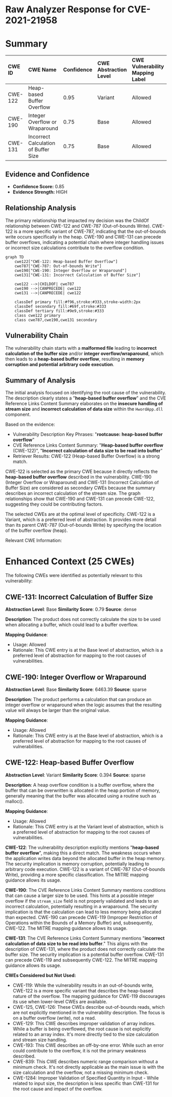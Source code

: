 # Raw Analyzer Response for CVE-2021-21958

# Summary
| CWE ID  | CWE Name                                                                 | Confidence | CWE Abstraction Level | CWE Vulnerability Mapping Label | CWE-Vulnerability Mapping Notes |
| :-------- | :----------------------------------------------------------------------- | :---------- | :---------------------- | :------------------------------ | :-------------------------------- |
| CWE-122 | Heap-based Buffer Overflow                                                 | 0.95        | Variant               | Allowed                       | Primary CWE                       |
| CWE-190 | Integer Overflow or Wraparound                                           | 0.75        | Base                  | Allowed                       | Secondary candidate               |
| CWE-131 | Incorrect Calculation of Buffer Size                                     | 0.75        | Base                  | Allowed                       | Secondary candidate               |

## Evidence and Confidence

*   **Confidence Score:** 0.85
*   **Evidence Strength:** HIGH

## Relationship Analysis
The primary relationship that impacted my decision was the ChildOf relationship between CWE-122 and CWE-787 (Out-of-bounds Write). CWE-122 is a more specific variant of CWE-787, indicating that the out-of-bounds write occurs specifically in the heap. CWE-190 and CWE-131 can precede buffer overflows, indicating a potential chain where integer handling issues or incorrect size calculations contribute to the overflow condition.

```mermaid
graph TD
    cwe122["CWE-122: Heap-based Buffer Overflow"]
    cwe787["CWE-787: Out-of-bounds Write"]
    cwe190["CWE-190: Integer Overflow or Wraparound"]
    cwe131["CWE-131: Incorrect Calculation of Buffer Size"]

    cwe122 -->|CHILDOF| cwe787
    cwe190 -->|CANPRECEDE| cwe122
    cwe131 -->|CANPRECEDE| cwe122

    classDef primary fill:#f96,stroke:#333,stroke-width:2px
    classDef secondary fill:#69f,stroke:#333
    classDef tertiary fill:#9e9,stroke:#333
    class cwe122 primary
    class cwe787,cwe190,cwe131 secondary
```

## Vulnerability Chain
The vulnerability chain starts with a **malformed file** leading to **incorrect calculation of the buffer size** and/or **integer overflow/wraparound**, which then leads to a **heap-based buffer overflow**, resulting in **memory corruption and potential arbitrary code execution**.

## Summary of Analysis
The initial analysis focused on identifying the root cause of the vulnerability. The description clearly states a "**heap-based buffer overflow**" and the CVE Reference Links Content Summary elaborates on the **insecure handling of stream size** and **incorrect calculation of data size** within the `HwordApp.dll` component.

Based on the evidence:
- Vulnerability Description Key Phrases: "**rootcause:** **heap-based buffer overflow**"
- CVE Reference Links Content Summary: "**Heap-based buffer overflow** (CWE-122)", "**Incorrect calculation of data size to be read into buffer**"
- Retriever Results: CWE-122 (Heap-based Buffer Overflow) is a strong match.

CWE-122 is selected as the primary CWE because it directly reflects the **heap-based buffer overflow** described in the vulnerability. CWE-190 (Integer Overflow or Wraparound) and CWE-131 (Incorrect Calculation of Buffer Size) are considered as secondary CWEs because the summary describes an incorrect calculation of the stream size. The graph relationships show that CWE-190 and CWE-131 can precede CWE-122, suggesting they could be contributing factors.

The selected CWEs are at the optimal level of specificity. CWE-122 is a Variant, which is a preferred level of abstraction. It provides more detail than its parent CWE-787 (Out-of-bounds Write) by specifying the location of the buffer overflow (heap).

Relevant CWE Information:

# Enhanced Context (25 CWEs)
The following CWEs were identified as potentially relevant to this vulnerability:

## CWE-131: Incorrect Calculation of Buffer Size
**Abstraction Level**: Base
**Similarity Score**: 0.79
**Source**: dense

**Description**:
The product does not correctly calculate the size to be used when allocating a buffer, which could lead to a buffer overflow.

**Mapping Guidance**:
- Usage: Allowed
- Rationale: This CWE entry is at the Base level of abstraction, which is a preferred level of abstraction for mapping to the root causes of vulnerabilities.

## CWE-190: Integer Overflow or Wraparound
**Abstraction Level**: Base
**Similarity Score**: 6463.39
**Source**: sparse

**Description**:
The product performs a calculation that can produce an integer overflow or wraparound when the logic assumes that the resulting value will always be larger than the original value.

**Mapping Guidance**:
- Usage: Allowed
- Rationale: This CWE entry is at the Base level of abstraction, which is a preferred level of abstraction for mapping to the root causes of vulnerabilities.

## CWE-122: Heap-based Buffer Overflow
**Abstraction Level**: Variant
**Similarity Score**: 0.394
**Source**: sparse

**Description**:
A heap overflow condition is a buffer overflow, where the buffer that can be overwritten is allocated in the heap portion of memory, generally meaning that the buffer was allocated using a routine such as malloc().

**Mapping Guidance**:
- Usage: Allowed
- Rationale: This CWE entry is at the Variant level of abstraction, which is a preferred level of abstraction for mapping to the root causes of vulnerabilities.

**CWE-122**: The vulnerability description explicitly mentions "**heap-based buffer overflow**", making this a direct match. The weakness occurs when the application writes data beyond the allocated buffer in the heap memory. The security implication is memory corruption, potentially leading to arbitrary code execution. CWE-122 is a variant of CWE-787 (Out-of-bounds Write), providing a more specific classification. The MITRE mapping guidance allows its usage.

**CWE-190**: The CVE Reference Links Content Summary mentions conditions that can cause a larger size to be used. This hints at a possible integer overflow if the `stream_size` field is not properly validated and leads to an incorrect calculation, potentially resulting in a wraparound. The security implication is that the calculation can lead to less memory being allocated than expected. CWE-190 can precede CWE-119 (Improper Restriction of Operations within the Bounds of a Memory Buffer) and, subsequently, CWE-122. The MITRE mapping guidance allows its usage.

**CWE-131**: The CVE Reference Links Content Summary mentions "**incorrect calculation of data size to be read into buffer**." This aligns with the description of CWE-131, where the product does not correctly calculate the buffer size. The security implication is a potential buffer overflow. CWE-131 can precede CWE-119 and subsequently CWE-122. The MITRE mapping guidance allows its usage.

**CWEs Considered but Not Used:**

- CWE-119: While the vulnerability results in an out-of-bounds write, CWE-122 is a more specific variant that describes the heap-based nature of the overflow. The mapping guidance for CWE-119 discourages its use when lower-level CWEs are available.
- CWE-125, CWE-126: These CWEs describe out-of-bounds reads, which are not explicitly mentioned in the vulnerability description. The focus is on a buffer overflow (write), not a read.
- CWE-129: This CWE describes improper validation of array indices. While a buffer is being overflowed, the root cause is not explicitly related to an array index. It's more directly tied to the size calculation and stream size handling.
- CWE-193: This CWE describes an off-by-one error. While such an error could contribute to the overflow, it is not the primary weakness described.
- CWE-839: This CWE describes numeric range comparison without a minimum check. It's not directly applicable as the main issue is with the size calculation and the overflow, not a missing minimum check.
- CWE-1284: Improper Validation of Specified Quantity in Input - While related to input size, the description is less specific than CWE-131 for the root cause and impact of the overflow.